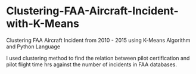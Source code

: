 # Clustering-FAA-Aircraft-Incident-with-K-Means
Clustering FAA Aircraft Incident from 2010 - 2015 using K-Means Algorithm and Python Language

I used clustering method to find the relation between pilot certification and pilot flight time hrs against the number of incidents in FAA databases.
